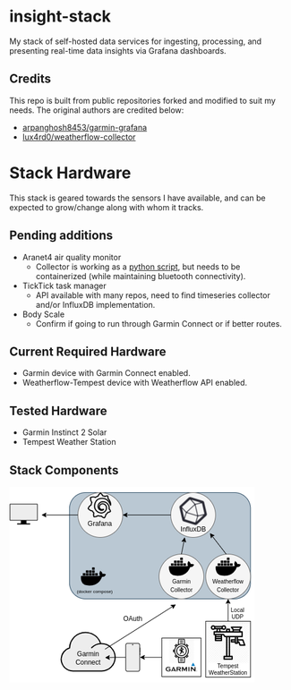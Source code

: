 # insight-stack
My stack of self-hosted data services for ingesting, processing, and presenting real-time data insights via Grafana dashboards.
 
## Credits
This repo is built from public repositories forked and modified to suit my needs. The original authors are credited below:
- [arpanghosh8453/garmin-grafana](https://github.com/arpanghosh8453/garmin-grafana)
- [lux4rd0/weatherflow-collector](https://github.com/lux4rd0/weatherflow-collector)

# Stack Hardware
This stack is geared towards the sensors I have available, and can be expected to grow/change along with whom it tracks. 

## Pending additions
- Aranet4 air quality monitor
    - Collector is working as a [python script](https://github.com/Anrijs/Aranet4-Python/tree/master), but needs to be containerized (while maintaining bluetooth connectivity). 
- TickTick task manager
    - API available with many repos, need to find timeseries collector and/or InfluxDB implementation.
- Body Scale
    - Confirm if going to run through Garmin Connect or if better routes. 

## Current Required Hardware
- Garmin device with Garmin Connect enabled.
- Weatherflow-Tempest device with Weatherflow API enabled.

## Tested Hardware
- Garmin Instinct 2 Solar
- Tempest Weather Station

## Stack Components
![alt text](doc/insightstack.png)

